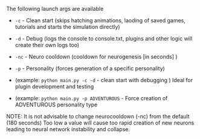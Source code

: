 The following launch args are available

* `-c` - Clean start (skips hatching animations, laoding of saved games, tutorials and starts the simulation directly)
* `-d` - Debug (logs the console to console.txt, plugins and other logic will create their own logs too)
* `-nc` - Neuro cooldown (cooldown for neurogenesis [in seconds] )
* `-p` - Personality (forces generation of a specific personality)


* (example: `python main.py -c -d` - clean start with debugging ) Ideal for plugin development and testing
* (example: `python main.py -p ADVENTUROUS` - Force creation of ADVENTUROUS personality type

NOTE: It is not advisable to change neurocooldown (-nc) from the default (180 seconds) 
Too low a value will cause too rapid creation of new neurons leading to neural network instability and collapse. 
